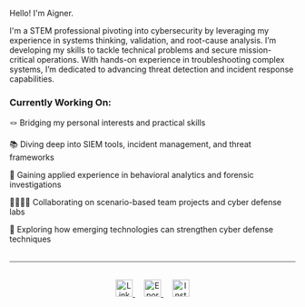 Hello! I'm Aigner.

I'm a STEM professional pivoting into cybersecurity by leveraging my experience in systems thinking, validation, and root-cause analysis. I’m developing my skills to tackle technical problems and secure mission-critical operations. With hands-on experience in troubleshooting complex systems, I’m dedicated to advancing threat detection and incident response capabilities. 

### Currently Working On:

🪢 Bridging my personal interests and practical skills

📚 Diving deep into SIEM tools, incident management, and threat frameworks

🫆 Gaining applied experience in behavioral analytics and forensic investigations

🫱🏾‍🫲🏿 Collaborating on scenario-based team projects and cyber defense labs

🚀 Exploring how emerging technologies can strengthen cyber defense techniques


<!-- Thick custom divider -->
<hr style="height:3px; background-color:#bbb; border:none; margin:30px 0;" />

<!-- Social buttons -->
<p align="center">

  <a href="https://linkedin.com/in/aignerands" target="_blank">
    <img src="https://img.shields.io/badge/LinkedIn-2A82BA?style=for-the-badge&logo=linkedin&logoColor=white" alt="LinkedIn" style="height:30px;" />
  </a>
  &nbsp;&nbsp;&nbsp;

  <a href="https://YOURPORTFOLIOLINK.com" target="_blank">
    <img src="https://img.shields.io/badge/Eportfolio-B5B5B5?style=for-the-badge&logo=github&logoColor=white" alt="Eportfolio" style="height:30px;" />
  </a>
  &nbsp;&nbsp;&nbsp;

  <a href="https://instagram.com/alt.aigner" target="_blank">
    <img src="https://img.shields.io/badge/Instagram-5DB0B0?style=for-the-badge&logo=instagram&logoColor=white" alt="Instagram" style="height:30px;" />
  </a>

</p>
